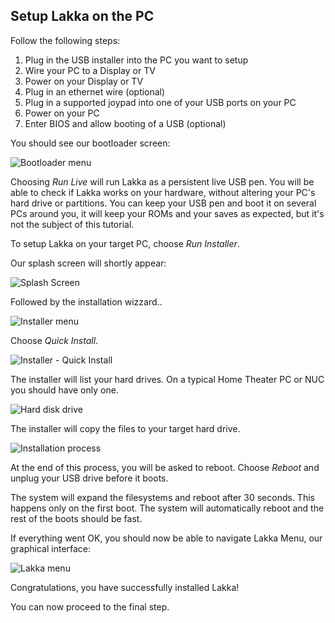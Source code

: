 ## Setup Lakka on the PC

Follow the following steps:

1.  Plug in the USB installer into the PC you want to setup
2.  Wire your PC to a Display or TV
3.  Power on your Display or TV
4.  Plug in an ethernet wire (optional)
5.  Plug in a supported joypad into one of your USB ports on your PC
6.  Power on your PC
7.  Enter BIOS and allow booting of a USB (optional)

You should see our bootloader screen:

![Bootloader menu](/images/syslinux.png)

Choosing *Run Live* will run Lakka as a persistent live USB pen. You will be able to check if Lakka works on your hardware, without altering your PC's hard drive or partitions. You can keep your USB pen and boot it on several PCs around you, it will keep your ROMs and your saves as expected, but it's not the subject of this tutorial.

To setup Lakka on your target PC, choose *Run Installer*.

Our splash screen will shortly appear:

![Splash Screen](/images/splash.png)

Followed by the installation wizzard..

![Installer menu](/images/installer1.png)

Choose *Quick Install*.

![Installer - Quick Install](/images/installer2.png)

The installer will list your hard drives. On a typical Home Theater PC or NUC you should have only one.

![Hard disk drive](/images/installer3.png)

The installer will copy the files to your target hard drive.

![Installation process](/images/installer4.png)

At the end of this process, you will be asked to reboot. Choose *Reboot* and unplug your USB drive before it boots.

The system will expand the filesystems and reboot after 30 seconds. This happens only on the first boot. The system will automatically reboot and the rest of the boots should be fast.

If everything went OK, you should now be able to navigate Lakka Menu, our graphical interface:

![Lakka menu](/images/lakkamenu.png)

Congratulations, you have successfully installed Lakka!

You can now proceed to the final step.
